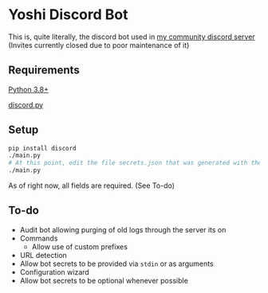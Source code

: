 # Yoshi Discord Bot

This is, quite literally, the discord bot used in [my community discord server](https://discord.gg/PktAw7N) (Invites currently closed due to poor maintenance of it)

## Requirements

[Python 3.8+](https://www.python.org/downloads/)

[discord.py](https://pypi.org/project/discord.py/)

## Setup

```bash
pip install discord
./main.py
# At this point, edit the file secrets.json that was generated with the appropriate tokens
./main.py
```

As of right now, all fields are required. (See To-do)

## To-do

- Audit bot allowing purging of old logs through the server its on
- Commands
  - Allow use of custom prefixes
- URL detection
- Allow bot secrets to be provided via `stdin` or as arguments
- Configuration wizard
- Allow bot secrets to be optional whenever possible
